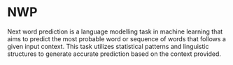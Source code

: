 # NWP

Next word prediction is a language modelling task in machine learning that aims to predict the most probable word or sequence of words that follows a given input context. This task utilizes statistical patterns and linguistic structures to generate accurate prediction based on the context provided.
